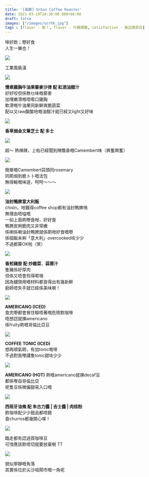 ```yaml
---
title: '[高馡] Urban Coffee Roaster'
date: 2021-03-18T20:30:00.000+08:00
draft: false
images: ["/images/ucrhk.jpg"]
tags : [flavor - 飲！, flavor - 行膳積腹, satisfaction - 黃店懲罰日]
---
```


啡好飲；嘢好食  
人生一樂也！  

![](/images/ucrhk1.jpg)

工業風裝潢    

![](/images/ucrhk2.jpg)

**慢煮雞胸牛油果藜麥沙律 配 紅酒油醋汁**  
好好咬但係無乜味嘅藜麥  
加埋嫩滑嘅唔嚡口雞胸  
軟滑嘅牛油果同新鮮爽脆蔬菜  
配以又raw酸酸地嘅油醋汁就已經又light又好味  

![](/images/ucrhk3.jpg)

**香草焗金文筆芝士 配 多士**  

![](/images/ucrhk4.jpg)

超～ 熱辣辣，上枱已經聞到陣飄香嘅Camembert味（興奮興奮）  

![](/images/ucrhk5.jpg)

簡單嘅Camembert蒜頭同rosemary  
同啲焗到脆卜卜嘅法包  
無得輸嘅味道，呵呵～～～  

![](/images/ucrhk6.jpg)

**油封鴨脾意大利飯**  
chisin，咁難得coffee shop都有油封鴨脾喎  
無理由唔嗌嘅  
一如上面啲嘢食咁，好好食  
鴨脾皮夠脆肉又非常嫩  
係喇係喇油封鴨脾就係啲咁好食嘅嘢  
係個飯未夠「意大利」overcooked咗少少  
不過都算OK啦（笑）  

![](/images/ucrhk7.jpg)

**香煎豬胺 配 炒雜菜．蒜蓉汁**  
隻豬係好厚肉  
但係又唔會煎得嚡喎  
因為舖頭用嘅材料都食得出有幾新鮮  
廚師唔失手就已經係美味喇！  

![](/images/ucrhk8.jpg)

**AMERICANO (ICED)**  
食完嘢都會冒住瞓唔著嘅危險飲咖啡  
唔想諗就揀americano  
係fruity啲嘅哥倫比亞豆  

![](/images/ucrhk9.jpg)

**COFFEE TONIC (ICED)**  
想再順氣啲，有加tonic嘅啡  
不過對我嚟講隻tonic甜咗少少  

![](/images/ucrhk10.jpg)

**AMERICANO (HOT)**
熱嘅americano就揀decaf豆  
都係嚟自哥倫比亞  
呢隻豆係微偏甜易入口嘅  

![](/images/ucrhk11.jpg)

**西班牙油條 配 朱古力醬 | 吉士醬 | 肉桂粉**  
飲咖啡配少少甜品都唔錯  
食churros都幾開心㗎！  

![](/images/ucrhk12.jpg)

臨走都有諗過買咖啡豆  
可惜應該飲唔切就要放棄喇 TT

![](/images/ucrhk13.jpg)

貌似寧靜嘅角落  
其實係位於尖沙咀鬧市嘅一角呢  
